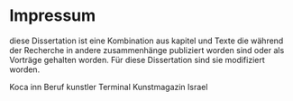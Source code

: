 # Impressum

diese Dissertation ist eine Kombination aus kapitel und Texte die während der Recherche in andere zusammenhänge publiziert worden sind oder als Vorträge gehalten worden. Für diese Dissertation sind sie modifiziert worden.

Koca inn 
Beruf kunstler Terminal Kunstmagazin Israel

